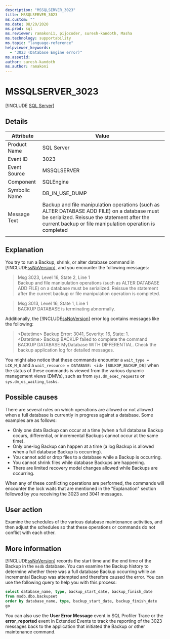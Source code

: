 ```yaml
---
description: "MSSQLSERVER_3023"
title: MSSQLSERVER_3023
ms.custom: ""
ms.date: 08/20/2020
ms.prod: sql
ms.reviewer: ramakoni1, pijocoder, suresh-kandoth, Masha
ms.technology: supportability
ms.topic: "language-reference"
helpviewer_keywords: 
  - "3023 (Database Engine error)"
ms.assetid: 
author: suresh-kandoth
ms.author: ramakoni
---
```

# MSSQLSERVER_3023
 [!INCLUDE [SQL Server](../../includes/applies-to-version/sqlserver.md)]

## Details

|Attribute|Value|
|---|---|
|Product Name|SQL Server|
|Event ID|3023|
|Event Source|MSSQLSERVER|
|Component|SQLEngine|
|Symbolic Name|DB_IN_USE_DUMP|
|Message Text|Backup and file manipulation operations (such as ALTER DATABASE ADD FILE) on a database must be serialized. Reissue the statement after the current backup or file manipulation operation is completed|
||

## Explanation

You try to run a Backup, shrink, or alter database command in [!INCLUDE[ssNoVersion](../../includes/ssnoversion-md.md)], and you encounter the following messages:

> Msg 3023, Level 16, State 2, Line 1  
Backup and file manipulation operations (such as ALTER DATABASE ADD FILE) on a database must be serialized. Reissue the statement after the current backup or file manipulation operation is completed.

> Msg 3013, Level 16, State 1, Line 1  
BACKUP DATABASE is terminating abnormally.

Additionally, the [!INCLUDE[ssNoVersion](../../includes/ssnoversion-md.md)] error log contains messages like the following:

> \<Datetime> Backup Error: 3041, Severity: 16, State: 1.  
\<Datetime> Backup BACKUP failed to complete the command BACKUP DATABASE MyDatabase WITH DIFFERENTIAL. Check the backup application log for detailed messages.

You might also notice that these commands encounter a `wait_type = LCK_M_U` and a `wait_resource = DATABASE: <id> [BULKOP_BACKUP_DB]` when the status of these commands is viewed from the various dynamic management views (DMVs), such as from `sys.dm_exec_requests` or `sys.dm_os_waiting_tasks`.

## Possible causes

There are several rules on which operations are allowed or not allowed when a full database is currently in progress against a database. Some examples are as follows:

- Only one data Backup can occur at a time (when a full database Backup occurs, differential, or incremental Backups cannot occur at the same time).
- Only one-log Backup can happen at a time (a log Backup is allowed when a full database Backup is occurring).
- You cannot add or drop files to a database while a Backup is occurring.
- You cannot shrink files while database Backups are happening.
- There are limited recovery model changes allowed while Backups are occurring.

When any of these conflicting operations are performed, the commands will encounter the lock waits that are mentioned in the "Explanation" section followed by you receiving the 3023 and 3041 messages.

## User action

Examine the schedules of the various database maintenance activities, and then adjust the schedules so that these operations or commands do not conflict with each other.

## More information

[!INCLUDE[ssNoVersion](../../includes/ssnoversion-md.md)] records the start time and the end time of the Backup in the `msdb` database. You can examine the Backup history to determine whether there was a full database Backup occurring while an incremental Backup was attempted and therefore caused the error. You can use the following query to help you with this process:

```sql
select database_name, type, backup_start_date, backup_finish_date
from msdb.dbo.backupset
order by database_name, type, backup_start_date, backup_finish_date
go
```

You can also use the **User Error Message** event in SQL Profiler Trace or the **error_reported** event in Extended Events to track the reporting of the 3023 messages back to the application that initiated the Backup or other maintenance command.
